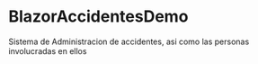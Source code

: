 # BlazorAccidentesDemo
Sistema de Administracion de accidentes, asi como las personas involucradas en ellos
